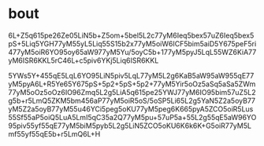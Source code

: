 # bout
6L+Z5q615pe26Ze05LiN5b+Z5om+5bel5L2c77yM6Ieq5bex57uZ6Ieq5bex5pS+5Liq5YGH77yM55yL5Liq55S15b2x77yM5oiW6ICF5bim5aiD5Y675peF5ri477yM5oiR6YO95oy65aW977yM5Yu/5oyC5b+177yM5pyJ5LqL55WZ6KiA77yM6ISR6KKL5rC46L+c5piv6YKj5Liq6ISR6KKL


5YWs5Y+455qE5LqL6YO95LiN5piv5LqL77yM5L2g6KaB5aW95aW955qE77yM5pyA6L+R5Ye65Y675pS+5p2+5pS+5p2+77yM5Yir5oOz5aSq5aSa5ZWm77yM5oOz5oOz6IO96Zmq5L2g5LiA5q615pe25YWJ77yM6IO95bim57uZ5L2g5b+r5LmQ5ZKM5bm456aP77yM5oiR5oS/5oSP5Li65L2g5YaN5Z2a5oyB77yM5Z2a5oyB77yM55u46YCi5peg5oKU77yM5peg6K665pyA5ZCO5oiR5Lus55Sf55aP5oiQ5LuA5LmI5qC35a2Q77yM5pu+57uP5a+55L2g55qE5aW96YO95piv55yf55qE77yM5biM5pyb5L2g5LiN5ZCO5oKU6K6k6K+G5oiR77yM5Lmf55yf55qE5b+r5LmQ6L+H
